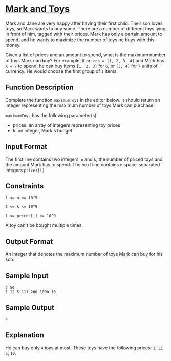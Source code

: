 # [Mark and Toys](https://www.hackerrank.com/challenges/mark-and-toys/problem)

Mark and Jane are very happy after having their first child. Their son loves toys, so Mark wants to buy some. There are a number of different toys lying in front of him, tagged with their prices. Mark has only a certain amount to spend, and he wants to maximize the number of toys he buys with this money.

Given a list of prices and an amount to spend, what is the maximum number of toys Mark can buy? For example, if `prices = [1, 2, 3, 4]` and Mark has `k = 7` to spend, he can buy items `[1, 2, 3]` for `6`, or `[3, 4]` for `7` units of currency. He would choose the first group of `3` items.

## Function Description

Complete the function `maximumToys` in the editor below. It should return an integer representing the maximum number of toys Mark can purchase.

`maximumToys` has the following parameter(s):

* prices: an array of integers representing toy prices
* k: an integer, Mark's budget

## Input Format

The first line contains two integers, `n` and `k`, the number of priced toys and the amount Mark has to spend.
The next line contains `n` space-separated integers `prices[i]`

## Constraints

`1 <= n <= 10^5`

`1 <= k <= 10^9`

`1 <= prices[i] <= 10^9`

A toy can't be bought multiple times.

## Output Format

An integer that denotes the maximum number of toys Mark can buy for his son.

## Sample Input

```
7 50
1 12 5 111 200 1000 10
```

## Sample Output

```
4
```

## Explanation

He can buy only `4` toys at most. These toys have the following prices: `1`, `12`, `5`, `10`.